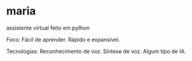 # maria
 assistente virtual feito em python

 Foco:
    Fácil de aprender.
    Rápido e expansível.

Tecnologias:
    Reconhecimento de voz.
    Síntese de voz.
    Algum tipo de IA.
